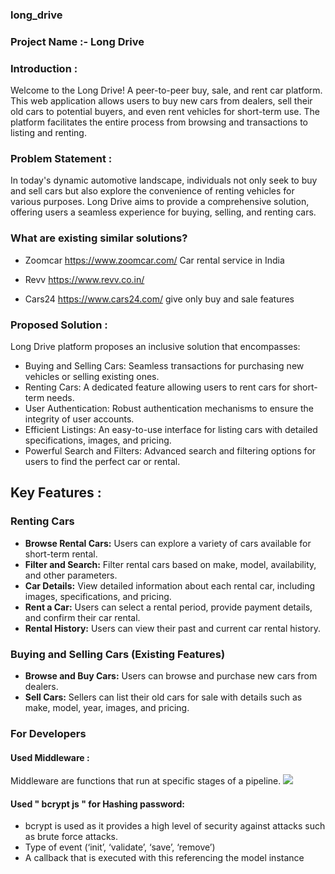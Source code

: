### long_drive


### Project Name :-  Long Drive

### Introduction :
Welcome to the Long Drive! A peer-to-peer buy, sale, and rent car platform. This web application allows users to buy new cars from dealers, sell their old cars to potential buyers, and even rent vehicles for short-term use. The platform facilitates the entire process from browsing and transactions to listing and renting.


### Problem Statement :
In today's dynamic automotive landscape, individuals not only seek to buy and sell cars but also explore the convenience of renting vehicles for various purposes. Long Drive aims to provide a comprehensive solution, offering users a seamless experience for buying, selling, and renting cars.



### What are existing similar solutions?

- Zoomcar  https://www.zoomcar.com/
Car rental service in India

- Revv    https://www.revv.co.in/

- Cars24    https://www.cars24.com/
give only buy and sale features


### Proposed Solution :


Long Drive platform proposes an inclusive solution that encompasses:

- Buying and Selling Cars: Seamless transactions for purchasing new vehicles or selling existing ones.
- Renting Cars: A dedicated feature allowing users to rent cars for short-term needs.
- User Authentication: Robust authentication mechanisms to ensure the integrity of user accounts.
- Efficient Listings: An easy-to-use interface for listing cars with detailed specifications, images, and pricing.
- Powerful Search and Filters: Advanced search and filtering options for users to find the perfect car or rental.


## Key Features :

### Renting Cars

- **Browse Rental Cars:** Users can explore a variety of cars available for short-term rental.
- **Filter and Search:** Filter rental cars based on make, model, availability, and other parameters.
- **Car Details:** View detailed information about each rental car, including images, specifications, and pricing.
- **Rent a Car:** Users can select a rental period, provide payment details, and confirm their car rental.
- **Rental History:** Users can view their past and current car rental history.

### Buying and Selling Cars (Existing Features)

- **Browse and Buy Cars:** Users can browse and purchase new cars from dealers.
- **Sell Cars:** Sellers can list their old cars for sale with details such as make, model, year, images, and pricing.



### For Developers
#### Used Middleware : 
Middleware are functions that run at specific stages of a pipeline.
![](https://cdn-media-1.freecodecamp.org/images/0*iZwmyy25FSxuxXlH.)


#### Used " bcrypt js " for Hashing password:

- bcrypt is used as it provides a high level of security against attacks such as brute force attacks.
- Type of event (‘init’, ‘validate’, ‘save’, ‘remove’)
- A callback that is executed with this referencing the model instance